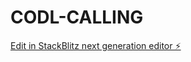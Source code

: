 # CODL-CALLING

[Edit in StackBlitz next generation editor ⚡️](https://stackblitz.com/~/github.com/toprmrproducer/CODL-CALLING)